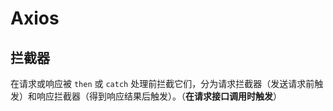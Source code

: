 # Axios

## 拦截器

在请求或响应被 `then` 或 `catch` 处理前拦截它们，分为请求拦截器（发送请求前触发）和响应拦截器（得到响应结果后触发）。（**在请求接口调用时触发**）

